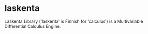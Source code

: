 # laskenta

Laskenta Library ('laskenta' is Finnish for 'calculus') is a Multivariable Differential Calculus Engine.
